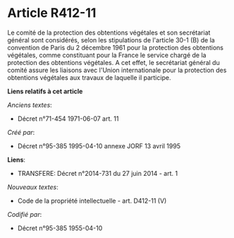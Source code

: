 # Article R412-11

Le comité de la protection des obtentions végétales et son secrétariat général sont considérés, selon les stipulations de
l'article 30-1 (B) de la convention de Paris du 2 décembre 1961 pour la protection des obtentions végétales, comme
constituant pour la France le service chargé de la protection des obtentions végétales. A cet effet, le secrétariat général
du comité assure les liaisons avec l'Union internationale pour la protection des obtentions végétales aux travaux de laquelle
il participe.

**Liens relatifs à cet article**

_Anciens textes_:

  - Décret n°71-454 1971-06-07 art. 11

_Créé par_:

  - Décret n°95-385 1995-04-10 annexe JORF 13 avril 1995

**Liens**:

  - TRANSFERE: Décret n°2014-731 du 27 juin 2014 - art. 1

_Nouveaux textes_:

  - Code de la propriété intellectuelle - art. D412-11 (V)

_Codifié par_:

  - Décret n°95-385 1955-04-10
